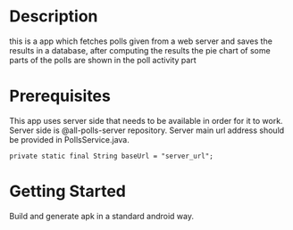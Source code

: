 # Description

  this is a app which fetches polls given from a web server and saves the results in a database, after computing the results the pie chart of some parts of the
  polls are shown in the poll activity part

# Prerequisites
This app uses server side that needs to be available in order for it to work. Server side is @all-polls-server repository.
Server main url address should be provided in PollsService.java.

```
private static final String baseUrl = "server_url";
```

# Getting Started

Build and generate apk in a standard android way.

